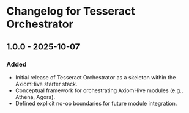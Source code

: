 # Changelog for Tesseract Orchestrator

## 1.0.0 - 2025-10-07

### Added

*   Initial release of Tesseract Orchestrator as a skeleton within the AxiomHive starter stack.
*   Conceptual framework for orchestrating AxiomHive modules (e.g., Athena, Agora).
*   Defined explicit no-op boundaries for future module integration.

